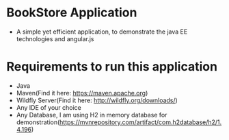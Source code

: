 # BookStore Application

* A simple yet efficient application, to demonstrate the java EE technologies and angular.js 

# Requirements to run this application 

* Java  
* Maven(Find it here: https://maven.apache.org)  
* Wildfly Server(Find it here: http://wildfly.org/downloads/)  
* Any IDE of your choice  
* Any Database, I am using H2 in memory database for demonstration(https://mvnrepository.com/artifact/com.h2database/h2/1.4.196)  
